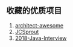 ## 收藏的优质项目
1. [architect-awesome](https://github.com/xingshaocheng/architect-awesome)
2. [JCSprout](https://github.com/crossoverJie/JCSprout)
3. [2018-Java-Interview](https://github.com/xbox1994/2018-Java-Interview)










